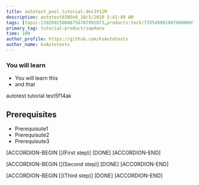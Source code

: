 ```yaml
---
title: autotest_pool_tutorial-dei3V12M
description: autotest83N5n0_10/5/2020 5:41:49 AM
tags: [topic:139269250608756787992873,products:tech/73554900100700000996,tutorial:experience/advanced]
primary_tag: tutorial:product/sapHana
time: 109
author_profile: https://github.com/ksAutotests
author_name: ksAutotests
---
```

### You will learn
- You will learn this
- and that

autotest tutorial text5f14ak

## Prerequisites
- Prerequisute1
- Prerequisute2
- Prerequisute3

[ACCORDION-BEGIN [](First step)]
[DONE]
[ACCORDION-END]

[ACCORDION-BEGIN [](Second step)]
[DONE]
[ACCORDION-END]

[ACCORDION-BEGIN [](Third step)]
[DONE]
[ACCORDION-END]

